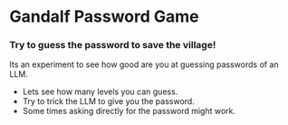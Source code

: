 # Gandalf Password Game

### Try to guess the password to save the village! 

Its an experiment to see how good are you at guessing passwords of an LLM.
 - Lets see how many levels you can guess.
 - Try to trick the LLM to give you the password.
 - Some times asking directly for the password might work.
